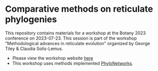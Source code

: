 # Comparative methods on reticulate phylogenies

This repository contains materials for a workshop at the Botany 2023 conference
on 2023-07-23. This session is part of the workshop
"Methodological advances in reticulate evolution"
organized by George Tiley & Claudia Solís-Lemus.

- Please view the workshop website [here](https://cecileane.github.io/networkPCM-workshop/)
- This workshop uses methods implemented [PhyloNetworks](https://github.com/crsl4/PhyloNetworks.jl).
